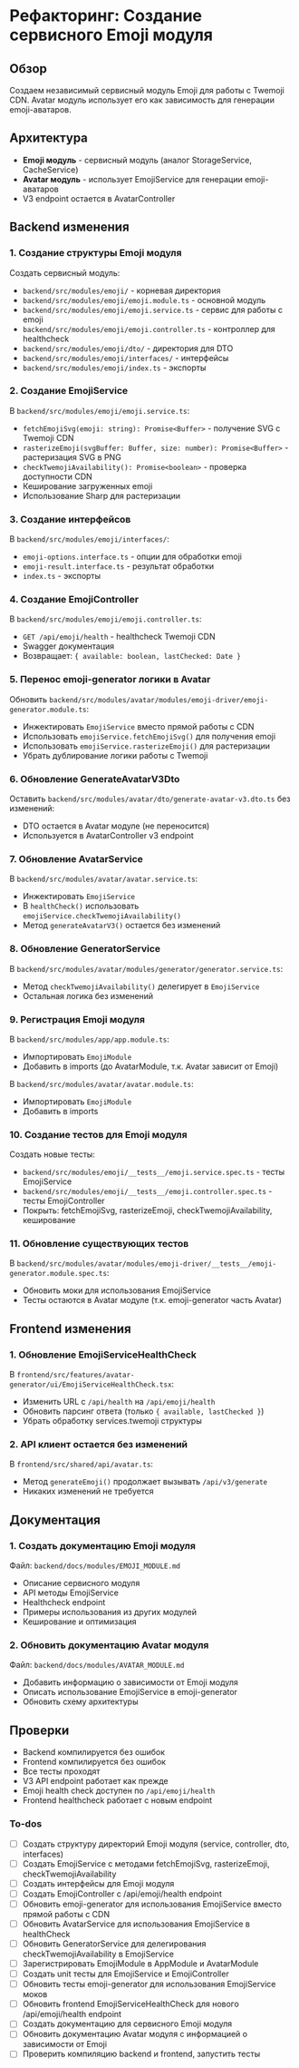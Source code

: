 <!-- b506dade-d49d-4f09-82c4-2f6fb51f648d 2c6ccb9c-2b76-4078-a9d9-3b73e969171f -->

# Рефакторинг: Создание сервисного Emoji модуля

## Обзор

Создаем независимый сервисный модуль Emoji для работы с Twemoji CDN. Avatar
модуль использует его как зависимость для генерации emoji-аватаров.

## Архитектура

- **Emoji модуль** - сервисный модуль (аналог StorageService, CacheService)
- **Avatar модуль** - использует EmojiService для генерации emoji-аватаров
- V3 endpoint остается в AvatarController

## Backend изменения

### 1. Создание структуры Emoji модуля

Создать сервисный модуль:

- `backend/src/modules/emoji/` - корневая директория
- `backend/src/modules/emoji/emoji.module.ts` - основной модуль
- `backend/src/modules/emoji/emoji.service.ts` - сервис для работы с emoji
- `backend/src/modules/emoji/emoji.controller.ts` - контроллер для healthcheck
- `backend/src/modules/emoji/dto/` - директория для DTO
- `backend/src/modules/emoji/interfaces/` - интерфейсы
- `backend/src/modules/emoji/index.ts` - экспорты

### 2. Создание EmojiService

В `backend/src/modules/emoji/emoji.service.ts`:

- `fetchEmojiSvg(emoji: string): Promise<Buffer>` - получение SVG с Twemoji CDN
- `rasterizeEmoji(svgBuffer: Buffer, size: number): Promise<Buffer>` -
  растеризация SVG в PNG
- `checkTwemojiAvailability(): Promise<boolean>` - проверка доступности CDN
- Кеширование загруженных emoji
- Использование Sharp для растеризации

### 3. Создание интерфейсов

В `backend/src/modules/emoji/interfaces/`:

- `emoji-options.interface.ts` - опции для обработки emoji
- `emoji-result.interface.ts` - результат обработки
- `index.ts` - экспорты

### 4. Создание EmojiController

В `backend/src/modules/emoji/emoji.controller.ts`:

- `GET /api/emoji/health` - healthcheck Twemoji CDN
- Swagger документация
- Возвращает: `{ available: boolean, lastChecked: Date }`

### 5. Перенос emoji-generator логики в Avatar

Обновить
`backend/src/modules/avatar/modules/emoji-driver/emoji-generator.module.ts`:

- Инжектировать `EmojiService` вместо прямой работы с CDN
- Использовать `emojiService.fetchEmojiSvg()` для получения emoji
- Использовать `emojiService.rasterizeEmoji()` для растеризации
- Убрать дублирование логики работы с Twemoji

### 6. Обновление GenerateAvatarV3Dto

Оставить `backend/src/modules/avatar/dto/generate-avatar-v3.dto.ts` без
изменений:

- DTO остается в Avatar модуле (не переносится)
- Используется в AvatarController v3 endpoint

### 7. Обновление AvatarService

В `backend/src/modules/avatar/avatar.service.ts`:

- Инжектировать `EmojiService`
- В `healthCheck()` использовать `emojiService.checkTwemojiAvailability()`
- Метод `generateAvatarV3()` остается без изменений

### 8. Обновление GeneratorService

В `backend/src/modules/avatar/modules/generator/generator.service.ts`:

- Метод `checkTwemojiAvailability()` делегирует в `EmojiService`
- Остальная логика без изменений

### 9. Регистрация Emoji модуля

В `backend/src/modules/app/app.module.ts`:

- Импортировать `EmojiModule`
- Добавить в imports (до AvatarModule, т.к. Avatar зависит от Emoji)

В `backend/src/modules/avatar/avatar.module.ts`:

- Импортировать `EmojiModule`
- Добавить в imports

### 10. Создание тестов для Emoji модуля

Создать новые тесты:

- `backend/src/modules/emoji/__tests__/emoji.service.spec.ts` - тесты
  EmojiService
- `backend/src/modules/emoji/__tests__/emoji.controller.spec.ts` - тесты
  EmojiController
- Покрыть: fetchEmojiSvg, rasterizeEmoji, checkTwemojiAvailability, кеширование

### 11. Обновление существующих тестов

В
`backend/src/modules/avatar/modules/emoji-driver/__tests__/emoji-generator.module.spec.ts`:

- Обновить моки для использования EmojiService
- Тесты остаются в Avatar модуле (т.к. emoji-generator часть Avatar)

## Frontend изменения

### 1. Обновление EmojiServiceHealthCheck

В `frontend/src/features/avatar-generator/ui/EmojiServiceHealthCheck.tsx`:

- Изменить URL с `/api/health` на `/api/emoji/health`
- Обновить парсинг ответа (только `{ available, lastChecked }`)
- Убрать обработку services.twemoji структуры

### 2. API клиент остается без изменений

В `frontend/src/shared/api/avatar.ts`:

- Метод `generateEmoji()` продолжает вызывать `/api/v3/generate`
- Никаких изменений не требуется

## Документация

### 1. Создать документацию Emoji модуля

Файл: `backend/docs/modules/EMOJI_MODULE.md`

- Описание сервисного модуля
- API методы EmojiService
- Healthcheck endpoint
- Примеры использования из других модулей
- Кеширование и оптимизация

### 2. Обновить документацию Avatar модуля

Файл: `backend/docs/modules/AVATAR_MODULE.md`

- Добавить информацию о зависимости от Emoji модуля
- Описать использование EmojiService в emoji-generator
- Обновить схему архитектуры

## Проверки

- Backend компилируется без ошибок
- Frontend компилируется без ошибок
- Все тесты проходят
- V3 API endpoint работает как прежде
- Emoji health check доступен по `/api/emoji/health`
- Frontend healthcheck работает с новым endpoint

### To-dos

- [ ] Создать структуру директорий Emoji модуля (service, controller, dto,
      interfaces)
- [ ] Создать EmojiService с методами fetchEmojiSvg, rasterizeEmoji,
      checkTwemojiAvailability
- [ ] Создать интерфейсы для Emoji модуля
- [ ] Создать EmojiController с /api/emoji/health endpoint
- [ ] Обновить emoji-generator для использования EmojiService вместо прямой
      работы с CDN
- [ ] Обновить AvatarService для использования EmojiService в healthCheck
- [ ] Обновить GeneratorService для делегирования checkTwemojiAvailability в
      EmojiService
- [ ] Зарегистрировать EmojiModule в AppModule и AvatarModule
- [ ] Создать unit тесты для EmojiService и EmojiController
- [ ] Обновить тесты emoji-generator для использования EmojiService моков
- [ ] Обновить frontend EmojiServiceHealthCheck для нового /api/emoji/health
      endpoint
- [ ] Создать документацию для сервисного Emoji модуля
- [ ] Обновить документацию Avatar модуля с информацией о зависимости от Emoji
- [ ] Проверить компиляцию backend и frontend, запустить тесты
